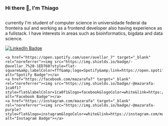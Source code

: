 ### Hi there 👋, I'm Thiago


##

<p>currently I'm student of computer science in universidade federal da fronteira sul and working as a frontend developer also having experience as a fullstack. I have interests in areas such as bioinformatics, bigdata and data science.</p>

<a href="https://www.linkedin.com/in/thiago-henrique-ferreira-correa-706b0389/" target="_blank" rel="noreferrer"><img src="https://img.shields.io/badge/-thiago%20henrique%20ferreira%20correa-blue?style=flat-square&amp;labelColor=0077B5&amp;logo=LinkedIn&amp;link=https://www.linkedin.com/in/thiago-henrique-ferreira-correa-706b0389/" alt="LinkedIn Badge"></a> 

    <a href="https://open.spotify.com/user/avellar_7" target="_blank" rel="noreferrer"><img src="https://img.shields.io/badge/-@avellar_7%20-1ED760?style=flat-square&amp;labelColor=fff&amp;logo=Spotify&amp;link=https://open.spotify.com/user/avellar_7" alt="Spotify Badge"></a>
    <a href="https://facebook.com/mazarafa7" target="_blank" rel="noreferrer"><img src="https://img.shields.io/badge/-@mazarafa-1ca0f1?style=flat&labelColor=1ca0f1&logo=facebook&logoColor=white&link=https://facebook.com/mazarafa7" alt="Facebook Badge"></a> 
    <a href="https://instagram.com/mazarafa" target="_blank" rel="noreferrer"><img src="https://img.shields.io/badge/-@mazarafa-purple?style=flat&logo=instagram&logoColor=white&link=https://instagram.com/mazarafa/" alt="Instagram Badge"></a>


<!--
**tiodospc/tiodospc** is a ✨ _special_ ✨ repository because its `README.md` (this file) appears on your GitHub profile.

Here are some ideas to get you started:

- 🔭 I’m currently working on ...
- 🌱 I’m currently learning ...t
- 📫 How to reach me: ...
- 😄 Pronouns: ...
- ⚡ Fun fact: ...
- 
Linkedin](https://www.linkedin.com/in/thiago-henrique-ferreira-correa-706b0389/)
[Instagram](https://www.instagram.com/indiefarofinha)
[Facebook](https://www.facebook.com/thiago.corr)

-->
